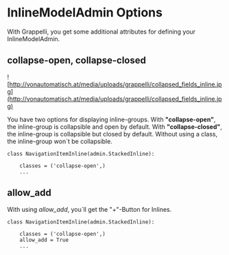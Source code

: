 # InlineModelAdmin Options #

With Grappelli, you get some additional attributes for defining your InlineModelAdmin.

## collapse-open, collapse-closed ##

![http://vonautomatisch.at/media/uploads/grappelli/collapsed_fields_inline.jpg](http://vonautomatisch.at/media/uploads/grappelli/collapsed_fields_inline.jpg)

You have two options for displaying inline-groups. With **"collapse-open"**, the inline-group is collapsible and open by default. With **"collapse-closed"**, the inline-group is collapsible but closed by default. Without using a class, the inline-group won´t be collapsible.
```
class NavigationItemInline(admin.StackedInline):
    
    classes = ('collapse-open',)
    ...
```

## allow\_add ##

With using _allow\_add_, you´ll get the "+"-Button for Inlines.
```
class NavigationItemInline(admin.StackedInline):
    
    classes = ('collapse-open',)
    allow_add = True
    ...
```